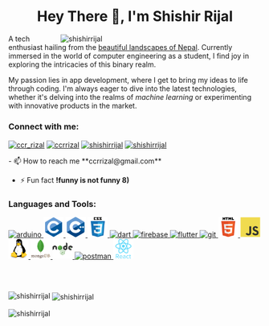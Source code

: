 <h1 align="center">Hey There 👋, I'm Shishir Rijal</h1>

<img width="400" align = "right" src="https://github.com/ShishirRijal/ShishirRijal/assets/63596895/4a8b145b-1469-43bc-b212-e77b0ec5c3ef" alt="shishirrijal" /> 

<p>
A tech enthusiast hailing from the <u>beautiful landscapes of Nepal</u>. Currently immersed in the world of computer engineering as a student, I find joy in exploring the intricacies of this binary realm.

My passion lies in app development, where I get to bring my ideas to life through coding. I'm always eager to dive into the latest technologies, whether it's delving into the realms of <i>machine learning</i> or experimenting with innovative products in the market.
</p>



 

<h3 align="left">Connect with me:</h3>
<p align="left">
<a href="https://twitter.com/ccr_rizal" target="blank"><img align="center" src="https://raw.githubusercontent.com/rahuldkjain/github-profile-readme-generator/master/src/images/icons/Social/twitter.svg" alt="ccr_rizal" height="30" width="40" /></a>
<a href="https://instagram.com/ccrrizal" target="blank"><img align="center" src="https://raw.githubusercontent.com/rahuldkjain/github-profile-readme-generator/master/src/images/icons/Social/instagram.svg" alt="ccrrizal" height="30" width="40" /></a>
<a href="https://www.hackerrank.com/shishirrijal" target="blank"><img align="center" src="https://raw.githubusercontent.com/rahuldkjain/github-profile-readme-generator/master/src/images/icons/Social/hackerrank.svg" alt="shishirrijal" height="30" width="40" /></a>
<a href="https://www.leetcode.com/shishirrijal" target="blank"><img align="center" src="https://raw.githubusercontent.com/rahuldkjain/github-profile-readme-generator/master/src/images/icons/Social/leet-code.svg" alt="shishirrijal" height="30" width="40" /></a>
</p>
- 📫 How to reach me **ccrrizal@gmail.com**

- ⚡ Fun fact **!funny is not funny 8)**


<h3 align="left">Languages and Tools:</h3>
<p align="left"> <a href="https://www.arduino.cc/" target="_blank" rel="noreferrer"> <img src="https://cdn.worldvectorlogo.com/logos/arduino-1.svg" alt="arduino" width="40" height="40"/> </a> <a href="https://www.cprogramming.com/" target="_blank" rel="noreferrer"> <img src="https://raw.githubusercontent.com/devicons/devicon/master/icons/c/c-original.svg" alt="c" width="40" height="40"/> </a> <a href="https://www.w3schools.com/cpp/" target="_blank" rel="noreferrer"> <img src="https://raw.githubusercontent.com/devicons/devicon/master/icons/cplusplus/cplusplus-original.svg" alt="cplusplus" width="40" height="40"/> </a> <a href="https://www.w3schools.com/css/" target="_blank" rel="noreferrer"> <img src="https://raw.githubusercontent.com/devicons/devicon/master/icons/css3/css3-original-wordmark.svg" alt="css3" width="40" height="40"/> </a> <a href="https://dart.dev" target="_blank" rel="noreferrer"> <img src="https://www.vectorlogo.zone/logos/dartlang/dartlang-icon.svg" alt="dart" width="40" height="40"/> </a> <a href="https://firebase.google.com/" target="_blank" rel="noreferrer"> <img src="https://www.vectorlogo.zone/logos/firebase/firebase-icon.svg" alt="firebase" width="40" height="40"/> </a> <a href="https://flutter.dev" target="_blank" rel="noreferrer"> <img src="https://www.vectorlogo.zone/logos/flutterio/flutterio-icon.svg" alt="flutter" width="40" height="40"/> </a> <a href="https://git-scm.com/" target="_blank" rel="noreferrer"> <img src="https://www.vectorlogo.zone/logos/git-scm/git-scm-icon.svg" alt="git" width="40" height="40"/> </a> <a href="https://www.w3.org/html/" target="_blank" rel="noreferrer"> <img src="https://raw.githubusercontent.com/devicons/devicon/master/icons/html5/html5-original-wordmark.svg" alt="html5" width="40" height="40"/> </a> <a href="https://developer.mozilla.org/en-US/docs/Web/JavaScript" target="_blank" rel="noreferrer"> <img src="https://raw.githubusercontent.com/devicons/devicon/master/icons/javascript/javascript-original.svg" alt="javascript" width="40" height="40"/> </a> <a href="https://www.linux.org/" target="_blank" rel="noreferrer"> <img src="https://raw.githubusercontent.com/devicons/devicon/master/icons/linux/linux-original.svg" alt="linux" width="40" height="40"/> </a> <a href="https://www.mongodb.com/" target="_blank" rel="noreferrer"> <img src="https://raw.githubusercontent.com/devicons/devicon/master/icons/mongodb/mongodb-original-wordmark.svg" alt="mongodb" width="40" height="40"/> </a> <a href="https://nodejs.org" target="_blank" rel="noreferrer"> <img src="https://raw.githubusercontent.com/devicons/devicon/master/icons/nodejs/nodejs-original-wordmark.svg" alt="nodejs" width="40" height="40"/> </a> <a href="https://postman.com" target="_blank" rel="noreferrer"> <img src="https://www.vectorlogo.zone/logos/getpostman/getpostman-icon.svg" alt="postman" width="40" height="40"/> </a> <a href="https://reactjs.org/" target="_blank" rel="noreferrer"> <img src="https://raw.githubusercontent.com/devicons/devicon/master/icons/react/react-original-wordmark.svg" alt="react" width="40" height="40"/> </a> </p>

<!--
<h3 align="left">Support:</h3>
<p><a href="https://www.buymeacoffee.com/shishirrijal"> <img align="left" src="https://cdn.buymeacoffee.com/buttons/v2/default-yellow.png" height="50" width="210" alt="shishirrijal" /></a></p><br><br>
-->
</br></br>

<p><img align="left" src="https://github-readme-stats.vercel.app/api/top-langs?username=shishirrijal&show_icons=true&locale=en&layout=compact" alt="shishirrijal" /></p>

<p>&nbsp;<img align="center" src="https://github-readme-stats.vercel.app/api?username=shishirrijal&show_icons=true&locale=en" alt="shishirrijal" /></p>

<p><img align="center" src="https://github-readme-streak-stats.herokuapp.com/?user=shishirrijal&" alt="shishirrijal" /></p>
